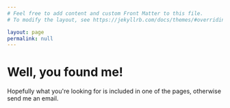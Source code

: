 ```yaml
---
# Feel free to add content and custom Front Matter to this file.
# To modify the layout, see https://jekyllrb.com/docs/themes/#overriding-theme-defaults

layout: page
permalink: null
---
```


# Well, you found me! 

Hopefully what you're looking for is included in one of the pages, otherwise send me an email.
